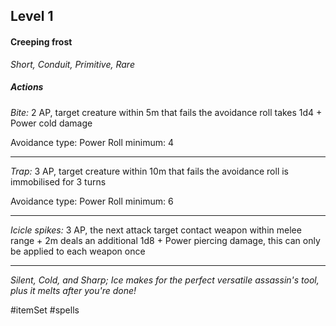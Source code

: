 ## Level 1
#### Creeping frost
*Short, Conduit, Primitive, Rare*

##### Actions

*Bite:* 2 AP, target creature within 5m that fails the avoidance roll takes 1d4 + Power cold damage

Avoidance type: Power
Roll minimum: 4

---

*Trap:* 3 AP, target creature within 10m that fails the avoidance roll is immobilised for 3 turns

Avoidance type: Power
Roll minimum: 6

---

*Icicle spikes:* 3 AP, the next attack target contact weapon within melee range + 2m deals an additional 1d8 + Power piercing damage, this can only be applied to each weapon once

---
*Silent, Cold, and Sharp; Ice makes for the perfect versatile assassin's tool, plus it melts after you're done!*

#itemSet #spells 
